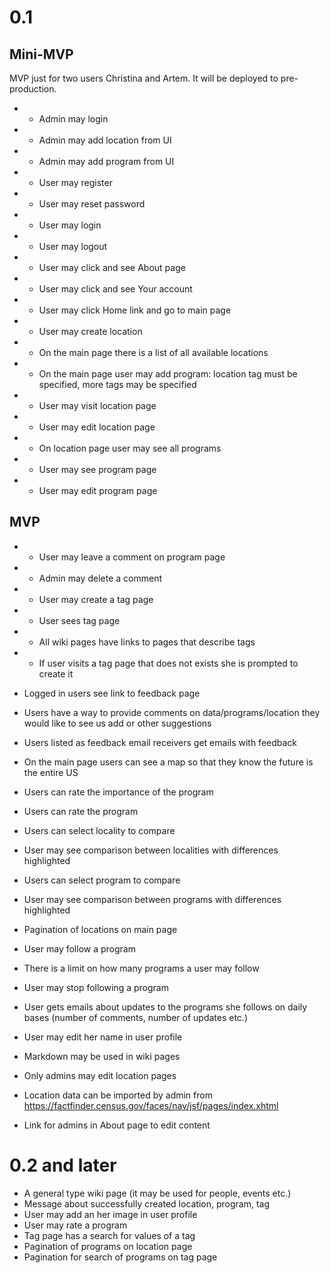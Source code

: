 # 0.1

## Mini-MVP

MVP just for two users Christina and Artem. It will be deployed to pre-production.

- + Admin may login
- + Admin may add location from UI
- + Admin may add program from UI
- + User may register
- + User may reset password
- + User may login
- + User may logout
- + User may click and see About page
- + User may click and see Your account
- + User may click Home link and go to main page
- + User may create location
- + On the main page there is a list of all available locations
- + On the main page user may add program: location tag must be specified, more tags may be specified
- + User may visit location page
- + User may edit location page
- + On location page user may see all programs
- + User may see program page
- + User may edit program page

## MVP

- + User may leave a comment on program page
- + Admin may delete a comment

- + User may create a tag page
- + User sees tag page
- + All wiki pages have links to pages that describe tags
- + If user visits a tag page that does not exists she is prompted to create it

- Logged in users see link to feedback page
- Users have a way to provide comments on data/programs/location they would like to see us add or other suggestions
- Users listed as feedback email receivers get emails with feedback

- On the main page users can see a map so that they know the future is the entire US

- Users can rate the importance of the program
- Users can rate the program

- Users can select locality to compare
- User may see comparison between localities with differences highlighted
- Users can select program to compare
- User may see comparison between programs with differences highlighted

- Pagination of locations on main page

- User may follow a program
- There is a limit on how many programs a user may follow
- User may stop following a program
- User gets emails about updates to the programs she follows on daily bases (number of comments, number of updates etc.)

- User may edit her name in user profile

- Markdown may be used in wiki pages

- Only admins may edit location pages
- Location data can be imported by admin from  https://factfinder.census.gov/faces/nav/jsf/pages/index.xhtml

- Link for admins in About page to edit content


# 0.2 and later

- A general type wiki page (it may be used for people, events etc.)
- Message about successfully created location, program, tag
- User may add an her image in user profile
- User may rate a program
- Tag page has a search for values of a tag
- Pagination of programs on location page
- Pagination for search of programs on tag page

